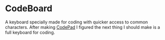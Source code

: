 # CodeBoard
A keyboard specially made for coding with quicker access to common characters. After making [CodePad](https://github.com/Alfonsoce11/CodePad/) I figured the next thing I should make is a full keyboard for coding.

